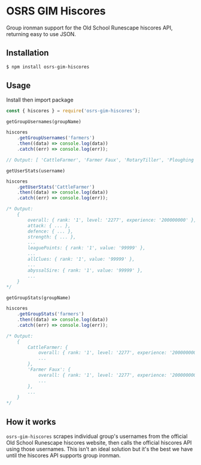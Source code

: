 # OSRS GIM Hiscores

Group ironman support for the Old School Runescape hiscores API, returning easy to use JSON.

## Installation

```bash
$ npm install osrs-gim-hiscores
```

## Usage

Install then import package

```javascript
const { hiscores } = require('osrs-gim-hiscores');
```

`getGroupUsernames(groupName)`

```javascript
hiscores
    .getGroupUsernames('farmers')
    .then((data) => console.log(data))
    .catch((err) => console.log(err));

// Output: [ 'CattleFarmer', 'Farmer Faux', 'RotaryTiller', 'Ploughing' ]
```

`getUserStats(username)`

```javascript
hiscores
    .getUserStats('CattleFarmer')
    .then((data) => console.log(data))
    .catch((err) => console.log(err));

/* Output: 
    {
        overall: { rank: '1', level: '2277', experience: '200000000' },
        attack: { ... },
        defence: { ... },
        strength: { ... },
        ...
        leaguePoints: { rank: '1', value: '99999' },
        ...
        allClues: { rank: '1', value: '99999' },
        ...
        abyssalSire: { rank: '1', value: '99999' },
        ...
    }
*/
```

`getGroupStats(groupName)`

```javascript
hiscores
    .getGroupStats('farmers')
    .then((data) => console.log(data))
    .catch((err) => console.log(err));

/* Output: 
    {
        CattleFarmer: {
            overall: { rank: '1', level: '2277', experience: '200000000' },
            ...
        },
        'Farmer Faux': {
            overall: { rank: '1', level: '2277', experience: '200000000' },
            ...
        },
        ...
    }
*/
```

## How it works

`osrs-gim-hiscores` scrapes individual group's usernames from the official Old School Runescape hiscores website, then calls the official hiscores API using those usernames. This isn't an ideal solution but it's the best we have until the hiscores API supports group ironman.
